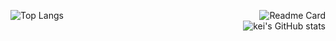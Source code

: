 <img src="https://github-readme-stats.vercel.app/api/top-langs/?username=akirakani-kei&theme=dark&hide=vim%20script&langs_count=6" alt="Top Langs" align="left" /> <img src="https://github-readme-stats.vercel.app/api/pin/?username=akirakani-kei&repo=dotfiles&theme=dark" alt="Readme Card" align="right" /></a><br /><img src="https://github-readme-stats.vercel.app/api?username=akirakani-kei&theme=dark&show_icons=true" alt="kei's GitHub stats" align="right" /></a>
